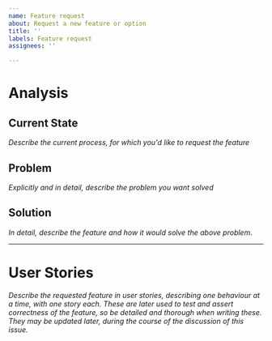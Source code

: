```yaml
---
name: Feature request
about: Request a new feature or option
title: ''
labels: Feature request
assignees: ''

---
```


Analysis
=======
Current State
-----------------
*Describe the current process, for which you'd like to request the feature*

Problem
-----------
*Explicitly and in detail, describe the problem you want solved*

Solution
----------
*In detail, describe the feature and how it would solve the above problem*.

----------------------------------------------------------------------
User Stories
==========
*Describe the requested feature in user stories, describing one behaviour at a time, with one story each. These are later used to test and assert correctness of the feature, so be detailed and thorough when writing these. They may be updated later, during the course of the discussion of this issue.*

